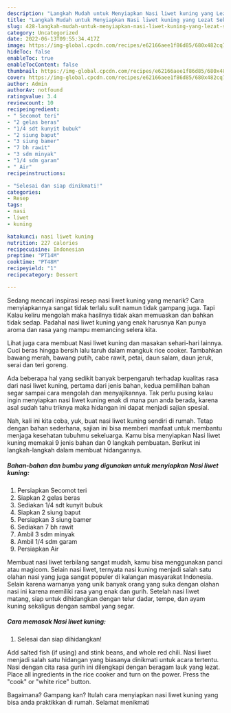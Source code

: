 ```yaml
---
description: "Langkah Mudah untuk Menyiapkan Nasi liwet kuning yang Lezat Sekali"
title: "Langkah Mudah untuk Menyiapkan Nasi liwet kuning yang Lezat Sekali"
slug: 428-langkah-mudah-untuk-menyiapkan-nasi-liwet-kuning-yang-lezat-sekali
category: Uncategorized
date: 2022-06-13T09:55:34.417Z
image: https://img-global.cpcdn.com/recipes/e62166aee1f86d85/680x482cq70/nasi-liwet-kuning-foto-resep-utama.jpg
hideToc: false
enableToc: true
enableTocContent: false
thumbnail: https://img-global.cpcdn.com/recipes/e62166aee1f86d85/680x482cq70/nasi-liwet-kuning-foto-resep-utama.jpg
cover: https://img-global.cpcdn.com/recipes/e62166aee1f86d85/680x482cq70/nasi-liwet-kuning-foto-resep-utama.jpg
author: Admin
authorAv: notfound
ratingvalue: 3.4
reviewcount: 10
recipeingredient:
- " Secomot teri"
- "2 gelas beras"
- "1/4 sdt kunyit bubuk"
- "2 siung baput"
- "3 siung bamer"
- "7 bh rawit"
- "3 sdm minyak"
- "1/4 sdm garam"
- " Air"
recipeinstructions:

- "Selesai dan siap dinikmati!"
categories:
- Resep
tags:
- nasi
- liwet
- kuning

katakunci: nasi liwet kuning 
nutrition: 227 calories
recipecuisine: Indonesian
preptime: "PT14M"
cooktime: "PT48M"
recipeyield: "1"
recipecategory: Dessert

---
```



Sedang mencari inspirasi resep nasi liwet kuning yang menarik? Cara menyiapkannya sangat tidak terlalu sulit namun tidak gampang juga. Tapi Kalau keliru mengolah maka hasilnya tidak akan memuaskan dan bahkan tidak sedap. Padahal nasi liwet kuning yang enak harusnya Kan punya aroma dan rasa yang mampu memancing selera kita.


Lihat juga cara membuat Nasi liwet kuning dan masakan sehari-hari lainnya. Cuci beras hingga bersih lalu taruh dalam mangkuk rice cooker. Tambahkan bawang merah, bawang putih, cabe rawit, petai, daun salam, daun jeruk, serai dan teri goreng.

Ada beberapa hal yang sedikit banyak berpengaruh terhadap kualitas rasa dari nasi liwet kuning, pertama dari jenis bahan, kedua pemilihan bahan segar sampai cara mengolah dan menyajikannya. Tak perlu pusing kalau ingin menyiapkan nasi liwet kuning enak di mana pun anda berada, karena asal sudah tahu triknya maka hidangan ini dapat menjadi sajian spesial.


Nah, kali ini kita coba, yuk, buat nasi liwet kuning sendiri di rumah. Tetap dengan bahan sederhana, sajian ini bisa memberi manfaat untuk membantu menjaga kesehatan tubuhmu sekeluarga. Kamu bisa menyiapkan Nasi liwet kuning memakai 9 jenis bahan dan 0 langkah pembuatan. Berikut ini langkah-langkah dalam membuat hidangannya.

<!--inarticleads1-->

##### Bahan-bahan dan bumbu yang digunakan untuk menyiapkan Nasi liwet kuning:

1. Persiapkan  Secomot teri
1. Siapkan 2 gelas beras
1. Sediakan 1/4 sdt kunyit bubuk
1. Siapkan 2 siung baput
1. Persiapkan 3 siung bamer
1. Sediakan 7 bh rawit
1. Ambil 3 sdm minyak
1. Ambil 1/4 sdm garam
1. Persiapkan  Air


Membuat nasi liwet terbilang sangat mudah, kamu bisa menggunakan panci atau magicom. Selain nasi liwet, ternyata nasi kuning menjadi salah satu olahan nasi yang juga sangat populer di kalangan masyarakat Indonesia. Selain karena warnanya yang unik banyak orang yang suka dengan olahan nasi ini karena memiliki rasa yang enak dan gurih. Setelah nasi liwet matang, siap untuk dihidangkan dengan telur dadar, tempe, dan ayam kuning sekaligus dengan sambal yang segar. 

<!--inarticleads2-->

##### Cara memasak Nasi liwet kuning:


1. Selesai dan siap dihidangkan!

Add salted fish (if using) and stink beans, and whole red chili. Nasi liwet menjadi salah satu hidangan yang biasanya dinikmati untuk acara tertentu. Nasi dengan cita rasa gurih ini dilengkapi dengan beragam lauk yang lezat. Place all ingredients in the rice cooker and turn on the power. Press the &#34;cook&#34; or &#34;white rice&#34; button. 

Bagaimana? Gampang kan? Itulah cara menyiapkan nasi liwet kuning yang bisa anda praktikkan di rumah. Selamat menikmati
